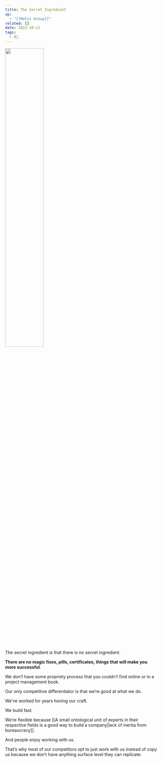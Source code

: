 ```yaml
---
title: The Secret Ingredient
up:
  - "[[Motis Group]]"
related: []
date: 2023-10-11
tags:
  - 0🌲
---
```

<img src="https://media.tenor.com/qyWM-IAYMqUAAAAC/nothing-kung-fu-panda.gif" width="50%"/>

The secret ingredient is that there is no secret ingredient.

**There are no magic fixes, pills, certificates, things that will make you more successful**.

We don’t have some propriety process that you couldn’t find online or in a project management book.

Our only competitive differentiator is that we’re good at what we do.

We’ve worked for years honing our craft.

We build fast.

We’re flexible because [[A small ontological unit of experts in their respective fields is a good way to build a company|lack of inertia from bureaucracy]].

And people enjoy working with us.

That’s why most of our competitors opt to just work with us instead of copy us because we don’t have anything surface level they can replicate.

